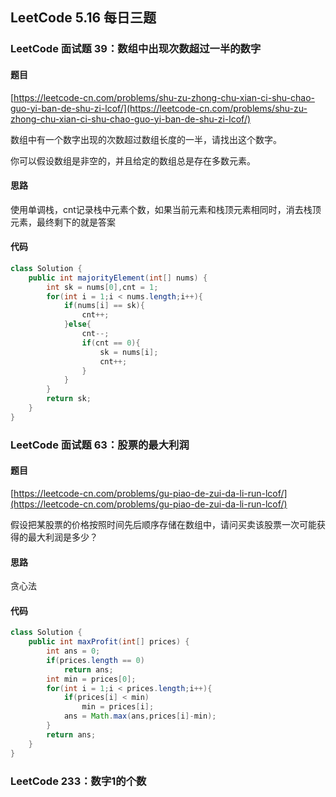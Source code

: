 ## LeetCode 5.16 每日三题

### LeetCode 面试题 39：数组中出现次数超过一半的数字

#### 题目

[https://leetcode-cn.com/problems/shu-zu-zhong-chu-xian-ci-shu-chao-guo-yi-ban-de-shu-zi-lcof/](https://leetcode-cn.com/problems/shu-zu-zhong-chu-xian-ci-shu-chao-guo-yi-ban-de-shu-zi-lcof/)

数组中有一个数字出现的次数超过数组长度的一半，请找出这个数字。

你可以假设数组是非空的，并且给定的数组总是存在多数元素。

#### 思路

使用单调栈，cnt记录栈中元素个数，如果当前元素和栈顶元素相同时，消去栈顶元素，最终剩下的就是答案

#### 代码

```java
class Solution {
    public int majorityElement(int[] nums) {
        int sk = nums[0],cnt = 1;
        for(int i = 1;i < nums.length;i++){
            if(nums[i] == sk){
                cnt++;
            }else{
                cnt--;
                if(cnt == 0){
                    sk = nums[i];
                    cnt++;
                }
            }
        }
        return sk;
    }
}
```



### LeetCode 面试题 63：股票的最大利润

#### 题目

[https://leetcode-cn.com/problems/gu-piao-de-zui-da-li-run-lcof/](https://leetcode-cn.com/problems/gu-piao-de-zui-da-li-run-lcof/)

假设把某股票的价格按照时间先后顺序存储在数组中，请问买卖该股票一次可能获得的最大利润是多少？

#### 思路

贪心法

#### 代码

```java
class Solution {
    public int maxProfit(int[] prices) {
        int ans = 0;
        if(prices.length == 0)
            return ans;
        int min = prices[0];
        for(int i = 1;i < prices.length;i++){
            if(prices[i] < min)
                min = prices[i];
            ans = Math.max(ans,prices[i]-min);
        }
        return ans;
    }
}
```



### LeetCode 233：数字1的个数